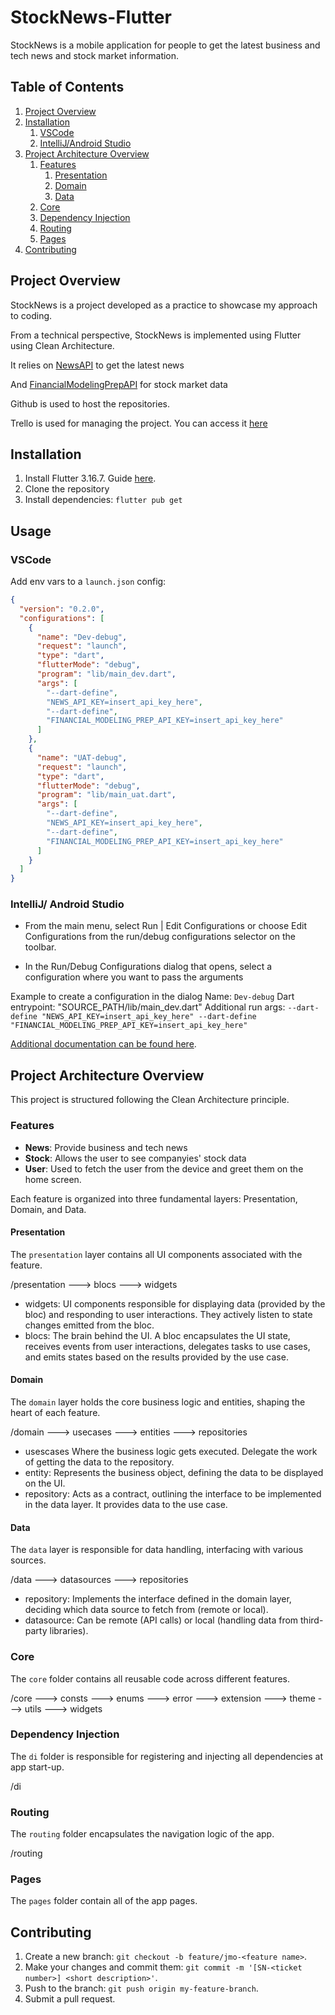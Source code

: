 # StockNews-Flutter

StockNews is a mobile application for people to get the latest business and tech news and stock market information.

## Table of Contents

1. [Project Overview](#project-overview)
2. [Installation](#installation)
   1. [VSCode](#vscode)
   2. [IntelliJ/Android Studio](#intellijandroid-studio)
3. [Project Architecture Overview](#project-architecture-overview)
   1. [Features](#features)
      1. [Presentation](#presentation)
      2. [Domain](#domain)
      3. [Data](#data)
   2. [Core](#core)
   3. [Dependency Injection](#dependency-injection)
   4. [Routing](#routing)
   5. [Pages](#pages)
4. [Contributing](#contributing)

## Project Overview

StockNews is a project developed as a practice to showcase my approach to coding.

From a technical perspective, StockNews is implemented using Flutter using Clean Architecture.

It relies on [NewsAPI](https://newsapi.org/docs) to get the latest news

And [FinancialModelingPrepAPI](https://site.financialmodelingprep.com/developer/docs) for stock market data

Github is used to host the repositories.

Trello is used for managing the project. You can access it [here](https://trello.com/b/3rgk1UiX/stocknews)

## Installation

1. Install Flutter 3.16.7. Guide [here](https://docs.flutter.dev/get-started/install).
2. Clone the repository
3. Install dependencies: `flutter pub get`

## Usage

### VSCode

Add env vars to a `launch.json` config:

```json
{
  "version": "0.2.0",
  "configurations": [
    {
      "name": "Dev-debug",
      "request": "launch",
      "type": "dart",
      "flutterMode": "debug",
      "program": "lib/main_dev.dart",
      "args": [
        "--dart-define",
        "NEWS_API_KEY=insert_api_key_here",
        "--dart-define",
        "FINANCIAL_MODELING_PREP_API_KEY=insert_api_key_here"
      ]
    },
    {
      "name": "UAT-debug",
      "request": "launch",
      "type": "dart",
      "flutterMode": "debug",
      "program": "lib/main_uat.dart",
      "args": [
        "--dart-define",
        "NEWS_API_KEY=insert_api_key_here",
        "--dart-define",
        "FINANCIAL_MODELING_PREP_API_KEY=insert_api_key_here"
      ]
    }
  ]
}
```

### IntelliJ/ Android Studio

- From the main menu, select Run | Edit Configurations or choose Edit Configurations from the run/debug configurations selector on the toolbar.

- In the Run/Debug Configurations dialog that opens, select a configuration where you want to pass the arguments

Example to create a configuration in the dialog
Name: `Dev-debug`
Dart entrypoint: "SOURCE_PATH/lib/main_dev.dart"
Additional run args: `--dart-define "NEWS_API_KEY=insert_api_key_here" --dart-define "FINANCIAL_MODELING_PREP_API_KEY=insert_api_key_here"`

[Additional documentation can be found here](https://www.jetbrains.com/help/idea/run-debug-configuration.html).

## Project Architecture Overview

This project is structured following the Clean Architecture principle.

### Features

- **News**: Provide business and tech news
- **Stock**: Allows the user to see companyies' stock data
- **User**: Used to fetch the user from the device and greet them on the home screen.

Each feature is organized into three fundamental layers: Presentation, Domain, and Data.

#### Presentation

The `presentation` layer contains all UI components associated with the feature.

/presentation
---> blocs
---> widgets

- widgets: UI components responsible for displaying data (provided by the bloc) and responding to user interactions. They actively listen to state changes emitted from the bloc.
- blocs: The brain behind the UI. A bloc encapsulates the UI state, receives events from user interactions, delegates tasks to use cases, and emits states based on the results provided by the use case.

#### Domain

The `domain` layer holds the core business logic and entities, shaping the heart of each feature.

/domain
---> usecases
---> entities
---> repositories

- usescases Where the business logic gets executed. Delegate the work of getting the data to the repository.
- entity: Represents the business object, defining the data to be displayed on the UI.
- repository: Acts as a contract, outlining the interface to be implemented in the data layer. It provides data to the use case.

#### Data

The `data` layer is responsible for data handling, interfacing with various sources.

/data
---> datasources
---> repositories

- repository: Implements the interface defined in the domain layer, deciding which data source to fetch from (remote or local).
- datasource: Can be remote (API calls) or local (handling data from third-party libraries).

### Core

The `core` folder contains all reusable code across different features.

/core
---> consts
---> enums
---> error
---> extension
---> theme
---> utils
---> widgets

### Dependency Injection

The `di` folder is responsible for registering and injecting all dependencies at app start-up.

/di

### Routing

The `routing` folder encapsulates the navigation logic of the app.

/routing

### Pages

The `pages` folder contain all of the app pages.

## Contributing

1. Create a new branch: `git checkout -b feature/jmo-<feature name>`.
2. Make your changes and commit them: `git commit -m '[SN-<ticket number>] <short description>'`.
3. Push to the branch: `git push origin my-feature-branch`.
4. Submit a pull request.
